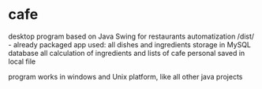 # cafe
desktop program based on Java Swing for restaurants automatization
/dist/ - already packaged app
used:
all dishes and ingredients storage in MySQL database
all calculation of ingredients and
lists of cafe personal saved in local file

program works in windows and Unix platform, like all other java  projects
